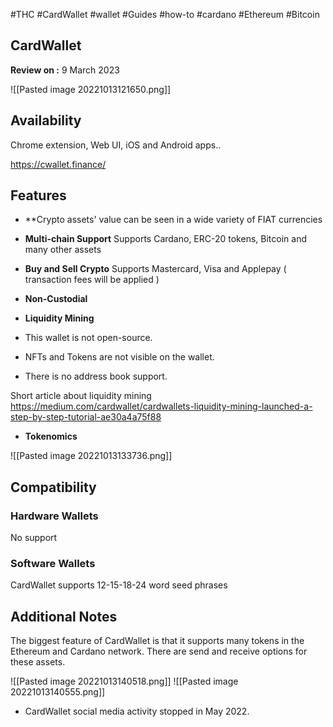#THC #CardWallet #wallet  #Guides #how-to #cardano #Ethereum #Bitcoin

## CardWallet

**Review on :** 9 March 2023

![[Pasted image 20221013121650.png]]



## Availability

Chrome extension, Web UI, iOS and Android apps..

https://cwallet.finance/


## Features

- **Crypto assets' value can be seen in a wide variety of FIAT currencies

- **Multi-chain Support**
Supports Cardano, ERC-20 tokens, Bitcoin and many other assets

- **Buy and Sell Crypto**
Supports Mastercard, Visa and Applepay ( transaction fees will be applied )

- **Non-Custodial**

- **Liquidity Mining**

- This wallet is not open-source.

- NFTs and Tokens are not visible on the wallet.

- There is no address book support.
 
 Short article about liquidity mining
https://medium.com/cardwallet/cardwallets-liquidity-mining-launched-a-step-by-step-tutorial-ae30a4a75f88

- **Tokenomics**

![[Pasted image 20221013133736.png]]


## Compatibility

### Hardware Wallets
No support


### Software Wallets

CardWallet supports 12-15-18-24 word seed phrases



## Additional Notes

The biggest feature of CardWallet is that it supports many tokens in the Ethereum and Cardano network. There are send and receive options for these assets.

![[Pasted image 20221013140518.png]]
![[Pasted image 20221013140555.png]]

- CardWallet social media activity stopped in May 2022.